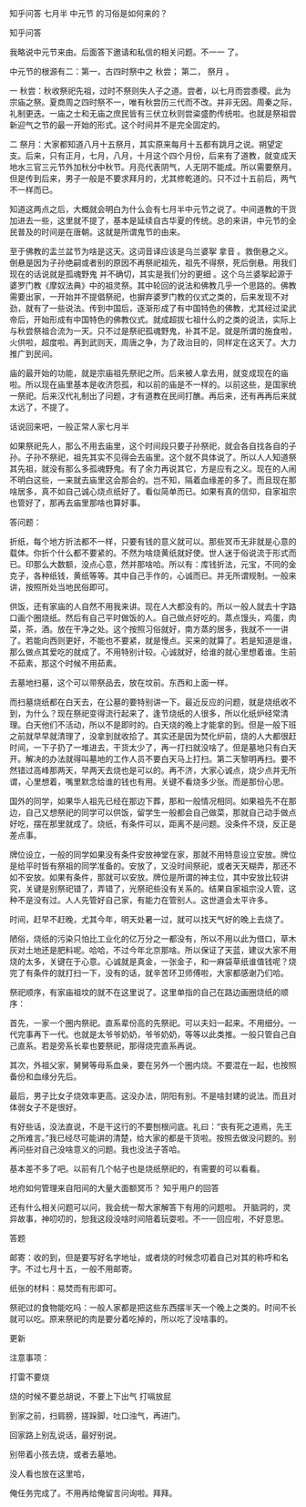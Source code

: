  
 知乎问答 七月半 中元节 的习俗是如何来的？ 
 
 
 
 
 
 知乎问答 
 
 

 

 我略说中元节来由。后面答下邀请和私信的相关问题。不一一 了。 

 

 中元节的根源有二：第一，古四时祭中之 秋尝； 第二， 祭月 。

 

 一 秋尝：秋收祭祀先祖，过时不祭则失人子之道。尝者，以七月而尝黍稷。此为宗庙之祭。夏商周之四时祭不一，唯有秋尝历三代而不改。并非无因。周秦之际，礼制更迭。一庙之士和无庙之庶民皆有三伏立秋则尝粢盛酌传统啦。也就是祭祖尝新迎气之节的最一开始的形式。这个时间并不是完全固定的。

 

 二 祭月：大家都知道八月十五祭月，其实原来每月十五都有跳月之说。朔望定支。后来，只有正月，七月，八月，十月这个四个月份，后来有了道教，就变成天地水三官三元节外加秋分中秋节。月亮代表阴气，人无阴不能成。所以需要祭月。但是传到后来，男子一般是不要求拜月的，尤其修乾道的。只不过十五前后，两气不一样而已。

 

 知道这两点之后，大概就会明白为什么会有七月半中元节之说了。中间道教的干货加进去一些，这里就不提了，基本是延续自古华夏的传统。总的来讲，中元节的全民普及的时间是在唐朝。这就是所谓鬼节的由来。

 

 至于佛教的盂兰盆节为啥是这天。这词音译应该是乌兰婆挐 拿音 。救倒悬之义。倒悬是因为子孙绝嗣或者别的原因不再祭祀祖先，祖先不得祭，死后倒悬。用我们现在的话说就是孤魂野鬼 并不确切，其实是我们分的更细 。这个乌兰婆挐起源于婆罗门教《摩奴法典》中的祖灵祭。其中轮回的说法和佛教几乎一个思路的。佛教需要出家，一开始并不提倡祭祀，也摒弃婆罗门教的仪式之类的，后来发现不对劲，就有了一些说法。传到中国后，逐渐形成了有中国特色的佛教，尤其经过梁武帝后，开始形成有中国特色的佛教仪式。就成超拔七祖什么的之类的说法，实际上与秋尝祭祖合流为一天。只不过是祭祀孤魂野鬼，补其不足。就是所谓的施食啦，火供啦，超度啦。再到武则天，周唐之争，为了政治目的，同样定在这天了。大力推广到民间。

 

 庙的最开始的功能，就是宗庙祖先祭祀之所。后来被人拿去用，就变成现在的庙啦。所以现在庙里基本是收济怨孤，和以前的庙是不一样的。以前这些，是国家统一祭祀。后来汉代礼制出了问题，才有道教在民间打醮。再后来，还有再再后来就太远了，不提了。

 

 话说回来吧，一般正常人家七月半

 如果祭祀先人，那么不用去庙里，这个时间段只要子孙祭祀，就会各自找各自的子孙。子孙不祭祀，祖先其实不见得会去庙里。这个就不具体说了。所以人人知道祭其先祖，就没有那么多孤魂野鬼。有了余力再说其它，方是应有之义。现在的人闹不明白这些，一来就去庙里这会那会的。岂不知，隔着血缘差的多了。而且现在那啥居多，真不如自己诚心烧点纸好了。看似简单而已。如果有真的信仰，自家祖宗也管好了，那再去庙里那啥也算好事。

 

 答问题：

 折纸，每个地方折法都不一样，只要有钱的意义就可以。那些冥币无非就是心意的载体。你折个什么都不要紧的。不然为啥烧黄纸就好使。世人迷于俗说流于形式而已。印那么大数额，没点心意，然并那啥哈。所以有：库钱折法，元宝，不同的金克子，各种纸钱，黄纸等等。其中自己手作的，心诚而已。并无所谓规制。一般来讲，按照所处当地民俗即可。

 

 供饭，还有家庙的人自然不用我来讲。现在人大都没有的。所以一般人就去十字路口画个圈烧纸。然后有自己平时做饭的人。自己做点好吃的。蒸点馒头，鸡蛋，肉菜，茶，酒。放在干净之处。这个按照习俗就好，南方蒸的居多，我就不一一讲了。若能向西则更好，不能也不要紧，就是慢点。买来的就算了。若是知道是谁，那么做点其爱吃的就成了。不用特别计较。心诚就好，给谁的就心里想着谁。生前不茹素，那这个时候不用茹素。

 

 去墓地扫墓，这个可以带祭品去，放在坟前。东西和上面一样。

 而扫墓烧纸都在白天去，在公墓的要特别讲一下。最近反应的问题，就是烧纸收不到，为什么？现在祭祀变得流行起来了，逢节烧纸的人很多，所以化纸炉经常清理。白天他们不活动，所以不是即时的。白天烧的晚上才能拿的到。但是一般下班之前就早早就清理了，没拿到就收拾了。其实还是因为焚化炉前，烧的人大都很赶时间，一下子扔了一堆进去，干货太少了，再一打扫就没啥了。但是墓地只有白天开。解决的办法就得叫墓地的工作人员不要白天马上打扫。第二天黎明再扫。要不然错过高峰那两天，早两天去烧也是可以的。再不济，大家心诚点，烧少点并无所谓，心里想着，嘴里默念给谁的钱也有用。关键不看烧多少张。而是那份心思。

 

 国外的同学，如果华人祖先已经在那边下葬，那和一般情况相同。如果祖先不在那边，自己又想祭祀的同学可以供饭，留学生一般都会自己做菜，那就自己动手做点好吃，摆在那里就成了。烧纸，有条件可以，距离不是问题。没条件不烧，反正是差点事。

 

 牌位设立，一般的同学如果没有条件安放神堂在家，那就不用特意设立安放。牌位是给平时皆有祭祖的同学准备的。安放了，又没时间祭祀，或者天天糊弄，那还不如不安放。如果有条件，那就可以安放。牌位是所谓的神主位，其中安放比较讲究，关键是别祭祀错了，弄错了，光祭祀些没有关系的。结果自家祖宗没人管，这种不是没有过。人人先管好自己家，有能力在管别人。这世道会太平许多。

 

 时间，赶早不赶晚，尤其今年，明天处暑一过，就可以找天气好的晚上去烧了。

 

 陋俗，烧纸的污染只怕比工业化的亿万分之一都没有，所以不用以此为借口，草木灰对土地还是肥料呢。哈哈，不过今年北京那啥。所以保证了天蓝，建议大家不用烧的太多，关键在于心意。心诚就是真金，一张金子，和一麻袋草纸谁值钱呢？烧完了有条件的就打扫一下，没有的话，就辛苦环卫师傅啦，大家都感谢乃们哈。

 

 祭祀顺序，有家庙祖坟的就不在这里说了。这里单指的自己在路边画圈烧纸的顺序：

 首先，一家一个圈内祭祀。直系辈份高的先祭祀。可以夫妇一起来。不用细分。一代完事再下一代。也就是太爷爷奶奶，爷爷奶奶，等等以此类推。一般只管自己自己直系。若是旁系长辈也要祭祀，那得烧完直系再说。

 其次，外祖父家，舅舅等母系血亲，要在另外一个圈内烧。不要混在一起，也按照备份和血缘分先后。

 最后，男子比女子烧效率更高。这没办法，阴阳有别。不是啥封建的说法。而且对体弱女子不是很好。

 

 有好些话，没法直说，不是干这行的不要刨根问底。礼曰：“丧有死之道焉，先王之所难言。”我已经尽可能讲的清楚，给大家的都是干货啦。按照去做没问题的。别再问些对自己没啥意义的问题。我也没法子答哈。

 

 基本差不多了吧。以前有几个帖子也是烧纸祭祀的，有需要的可以看看。

 地府如何管理来自阳间的大量大面额冥币？ 知乎用户的回答 

 还有什么相关问题可以问，我会统一帮大家解答下有用的问题啦。 开脑洞的，灵异故事，神叨叨的，恕我这段没啥时间陪着玩耍啦。不一一回应啦，不好意思。

 答题 

 邮寄：收的到，但是要写好名字地址，或者烧的时候念叨着自己对其的称呼和名字。不过七月十五，一般不用邮寄。

 纸张的材料：易焚而有形即可。

 祭祀过的食物能吃吗：一般人家都是把这些东西摆半天一个晚上之类的。时间不长就可以吃。原来祭祀的肉是要分着吃掉的，所以吃了没啥事的。

 更新 

 注意事项：

 打雷不要烧

 烧的时候不要总胡说，不要上下出气 打嗝放屁 

 到家之前，扫肩膀，搓跺脚，吐口浊气，再进门。

 回家路上别乱说话，最好别说。

 别带着小孩去烧，或者去墓地。

 

 没人看也放在这里哈， 

 俺任务完成了。不用再给俺留言问询啦。拜拜。 